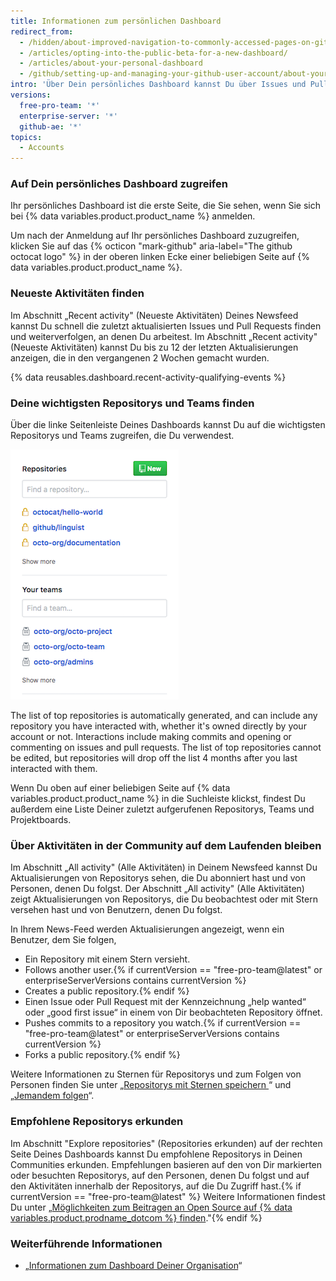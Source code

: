 ```yaml
---
title: Informationen zum persönlichen Dashboard
redirect_from:
  - /hidden/about-improved-navigation-to-commonly-accessed-pages-on-github/
  - /articles/opting-into-the-public-beta-for-a-new-dashboard/
  - /articles/about-your-personal-dashboard
  - /github/setting-up-and-managing-your-github-user-account/about-your-personal-dashboard
intro: 'Über Dein persönliches Dashboard kannst Du über Issues und Pull Requests, die Du bearbeitest oder verfolgst, auf dem Laufenden bleiben, zu Deinen wichtigsten Repositorys und Teamseiten navigieren, Dich über die neuesten Aktivitäten in Organisationen und Repositorys informieren, die Du abonniert hast, und empfohlene Repositorys erkunden.'
versions:
  free-pro-team: '*'
  enterprise-server: '*'
  github-ae: '*'
topics:
  - Accounts
---
```


### Auf Dein persönliches Dashboard zugreifen

Ihr persönliches Dashboard ist die erste Seite, die Sie sehen, wenn Sie sich bei {% data variables.product.product_name %} anmelden.

Um nach der Anmeldung auf Ihr persönliches Dashboard zuzugreifen, klicken Sie auf das {% octicon "mark-github" aria-label="The github octocat logo" %} in der oberen linken Ecke einer beliebigen Seite auf {% data variables.product.product_name %}.

### Neueste Aktivitäten finden

Im Abschnitt „Recent activity" (Neueste Aktivitäten) Deines Newsfeed kannst Du schnell die zuletzt aktualisierten Issues und Pull Requests finden und weiterverfolgen, an denen Du arbeitest. Im Abschnitt „Recent activity" (Neueste Aktivitäten) kannst Du bis zu 12 der letzten Aktualisierungen anzeigen, die in den vergangenen 2 Wochen gemacht wurden.

{% data reusables.dashboard.recent-activity-qualifying-events %}

### Deine wichtigsten Repositorys und Teams finden

Über die linke Seitenleiste Deines Dashboards kannst Du auf die wichtigsten Repositorys und Teams zugreifen, die Du verwendest.

![Liste mit Repositorys und Teams verschiedener Organisationen](/assets/images/help/dashboard/repositories-and-teams-from-personal-dashboard.png)

The list of top repositories is automatically generated, and can include any repository you have interacted with, whether it's owned directly by your account or not. Interactions include making commits and opening or commenting on issues and pull requests. The list of top repositories cannot be edited, but repositories will drop off the list 4 months after you last interacted with them.

Wenn Du oben auf einer beliebigen Seite auf {% data variables.product.product_name %} in die Suchleiste klickst, findest Du außerdem eine Liste Deiner zuletzt aufgerufenen Repositorys, Teams und Projektboards.

### Über Aktivitäten in der Community auf dem Laufenden bleiben

Im Abschnitt „All activity" (Alle Aktivitäten) in Deinem Newsfeed kannst Du Aktualisierungen von Repositorys sehen, die Du abonniert hast und von Personen, denen Du folgst. Der Abschnitt „All activity" (Alle Aktivitäten) zeigt Aktualisierungen von Repositorys, die Du beobachtest oder mit Stern versehen hast und von Benutzern, denen Du folgst.

In Ihrem News-Feed werden Aktualisierungen angezeigt, wenn ein Benutzer, dem Sie folgen,
- Ein Repository mit einem Stern versieht.
- Follows another user.{% if currentVersion == "free-pro-team@latest" or enterpriseServerVersions contains currentVersion %}
- Creates a public repository.{% endif %}
- Einen Issue oder Pull Request mit der Kennzeichnung „help wanted“ oder „good first issue“ in einem von Dir beobachteten Repository öffnet.
- Pushes commits to a repository you watch.{% if currentVersion == "free-pro-team@latest" or enterpriseServerVersions contains currentVersion %}
- Forks a public repository.{% endif %}

Weitere Informationen zu Sternen für Repositorys und zum Folgen von Personen finden Sie unter „[Repositorys mit Sternen speichern ](/articles/saving-repositories-with-stars/)“ und „[Jemandem folgen](/articles/following-people)“.

### Empfohlene Repositorys erkunden

Im Abschnitt "Explore repositories" (Repositories erkunden) auf der rechten Seite Deines Dashboards kannst Du empfohlene Repositorys in Deinen Communities erkunden. Empfehlungen basieren auf den von Dir markierten oder besuchten Repositorys, auf den Personen, denen Du folgst und auf den Aktivitäten innerhalb der Repositorys, auf die Du Zugriff hast.{% if currentVersion == "free-pro-team@latest" %} Weitere Informationen findest Du unter „[Möglichkeiten zum Beitragen an Open Source auf {% data variables.product.prodname_dotcom %} finden](/github/getting-started-with-github/finding-ways-to-contribute-to-open-source-on-github)."{% endif %}

### Weiterführende Informationen

- „[Informationen zum Dashboard Deiner Organisation](/articles/about-your-organization-dashboard)“
